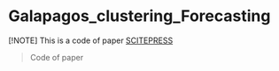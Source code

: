 # Galapagos_clustering_Forecasting
[!NOTE]
 This is a code of paper [SCITEPRESS](https://www.scitepress.org/PublicationsDetail.aspx?ID=6cfdguPTxxE=&t=1
)
>
>
>Code of paper
